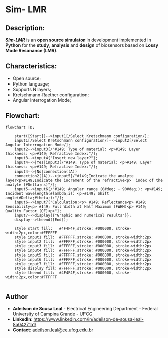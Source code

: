 # Sim- LMR 
## Description:
**_Sim-LMR_** is an **open source simulator** in development implemented in **Python** for the **study**, **analysis** and **design** of biosensors based on **Lossy Mode Resonance (LMR)**.

## Characteristics:
  * Open source;
  * Python language;
  * Supports N layers;
  * Kretschmann-Raether configuration;
  * Angular Interrogation Mode;

## Flowchart:

```mermaid
flowchart TD;

    start([Start])-->input1[/Select Kretschmann configuration/];
    input1[/Select Kretschmann configuration/]-->input2[/Select Angular Interrogation Mode/];
    input2-->input3[/"#149; Type of material: <p>#149; Layer thickness: <p>#149; Refractive Index:"/];
    input3-->input4{"Insert new layer?"};
    input4-->|Yes|input3[/"#149; Type of material: <p>#149; Layer thickness: <p>#149; Refractive Index:"/];
    input4-->|No|connection((A))
    connection2((A))-->input5[/"#149;Indicate the analyte layer<p>#149;Indicate the increment of the refractive<p>  index of the analyte (#Delta;ns)"/];
    input5-->input6[/"#149; Angular range (0#deg; - 90#deg;): <p>#149; Incident wavelength(#lambda;i): <p>#149; Shift angle(#Delta;#theta;):"/];
    input6-->input7["Calculation:<p> #149; Reflectance<p> #149; Sensibility<p> #149; Full Width at Half Maximum (FWHM)<p> #149; Quality Factor (QF)<p>"];
    input7-->display{{"Graphic and numerical results"}};
    display-->theend([End]);
    
    style start fill:	#4F4F4F,stroke:	#000000, stroke-width:2px,color:#FFFFFF
    style input1 fill:	#FFFFFF,stroke:	#000000, stroke-width:2px
    style input2 fill:	#FFFFFF,stroke:	#000000, stroke-width:2px
    style input3 fill:	#FFFFFF,stroke:	#000000, stroke-width:2px
    style input4 fill:	#FFFFFF,stroke:	#000000, stroke-width:2px
    style input5 fill:	#FFFFFF,stroke:	#000000, stroke-width:2px
    style input6 fill:	#FFFFFF,stroke:	#000000, stroke-width:2px
    style input7 fill:	#FFFFFF,stroke:	#000000, stroke-width:2px
    style display fill:	#FFFFFF,stroke:	#000000, stroke-width:2px
    style theend fill:	#4F4F4F,stroke:	#000000, stroke-width:2px,color:#FFFFFF
    
```

## Author
* **Adeilson de Sousa Leal** - Electrical Engineering Department - Federal University of Campina Grande - UFCG
* **LinkedIn**: https://www.linkedin.com/in/adeilson-de-sousa-leal-8a04271a1/
* **Contact**: adeilson.leal@ee.ufcg.edu.br
